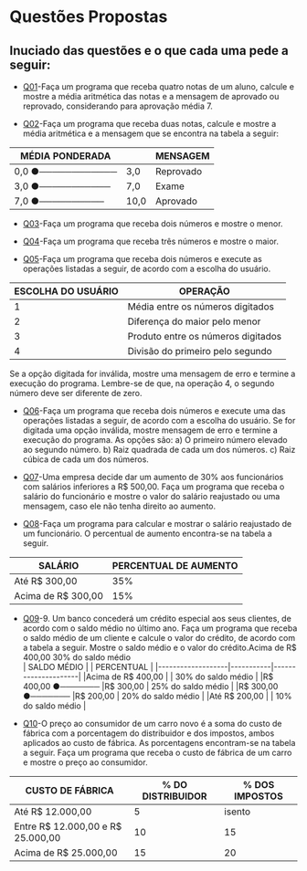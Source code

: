 # **Questões Propostas**

## Inuciado das questões e o que cada uma pede a seguir:

- [Q01](Q01)-Faça um programa que receba quatro notas de um aluno, calcule e mostre a média aritmética das notas e a
mensagem de aprovado ou reprovado, considerando para aprovação média 7.

- [Q02](Q02)-Faça um programa que receba duas notas, calcule e mostre a média aritmética e a mensagem que se encontra
na tabela a seguir:

|  MÉDIA PONDERADA  |           |    MENSAGEM   |
|-------------------|-----------|---------------|
|0,0  ●──────────── |   3,0     |    Reprovado  |
|3,0  ●───────────  |   7,0     |    Exame      |
|7,0  ●──────────   |   10,0    |    Aprovado   |

- [Q03](Q03)-Faça um programa que receba dois números e mostre o menor.
  
- [Q04](Q04)-Faça um programa que receba três números e mostre o maior.
  
- [Q05](Q05)-Faça um programa que receba dois números e execute as operações listadas a seguir, de acordo com a escolha
do usuário.

|ESCOLHA DO USUÁRIO |            OPERAÇÃO               |
|-------------------|-----------------------------------|
|         1         |Média entre os números digitados   |
|         2         |Diferença do maior pelo menor      |
|         3         | Produto entre os números digitados|
|         4         | Divisão do primeiro pelo segundo  |

Se a opção digitada for inválida, mostre uma mensagem de erro e termine a execução do programa.
Lembre-se de que, na operação 4, o segundo número deve ser diferente de zero.

- [Q06](Q06)-Faça um programa que receba dois números e execute uma das operações listadas a seguir, de acordo com a
escolha do usuário. Se for digitada uma opção inválida, mostre mensagem de erro e termine a execução do
programa. As opções são:
a) O primeiro número elevado ao segundo número.
b) Raiz quadrada de cada um dos números.
c) Raiz cúbica de cada um dos números.

- [Q07](Q07)-Uma empresa decide dar um aumento de 30% aos funcionários com salários inferiores a R$ 500,00. Faça um
programa que receba o salário do funcionário e mostre o valor do salário reajustado ou uma mensagem, caso
ele não tenha direito ao aumento.

- [Q08](Q08)-Faça um programa para calcular e mostrar o salário reajustado de um funcionário. O percentual de aumento
encontra-se na tabela a seguir.

|     SALÁRIO      |  PERCENTUAL DE AUMENTO |
|------------------|------------------------|
|Até R$ 300,00     |         35%            |
|Acima de R$ 300,00|         15%            |

- [Q09](Q09)-9. Um banco concederá um crédito especial aos seus clientes, de acordo com o saldo médio no último ano. Faça um programa que receba o saldo médio de um cliente e calcule o valor do crédito, de acordo com a tabela a seguir. Mostre o saldo médio e o valor do crédito.Acima de R$ 400,00 30% do saldo médio  
|       SALDO MÉDIO |           |     PERCENTUAL      |
|-------------------|-----------|---------------------|
|Acima de R$ 400,00 |           | 30% do saldo médio  |
|R$ 400,00 ●─────── |R$ 300,00  | 25% do saldo médio  |
|R$ 300,00 ●─────── |R$ 200,00  | 20% do saldo médio  |
|Até R$ 200,00      |           | 10% do saldo médio  |

- [Q10](Q10)-O preço ao consumidor de um carro novo é a soma do custo de fábrica com a porcentagem do distribuidor e dos impostos, ambos aplicados ao custo de fábrica. As porcentagens encontram-se na tabela a seguir. Faça um programa que receba o custo de fábrica de um carro e mostre o preço ao consumidor.

|       CUSTO DE FÁBRICA          |  % DO DISTRIBUIDOR   |% DOS IMPOSTOS|
|---------------------------------|----------------------|--------------|
|Até R$ 12.000,00                 |          5           |    isento    |
|Entre R$ 12.000,00 e R$ 25.000,00|          10          |      15      |
|Acima de R$ 25.000,00            |          15          |      20      |
  
